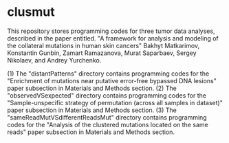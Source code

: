 # clusmut

This repository stores programming codes for three tumor data analyses, described in the paper entitled. "A framework for analysis and modeling of the collateral mutations in human skin cancers" Bakhyt Matkarimov, Konstantin Gunbin, Zamart Ramazanova, Murat Saparbaev, Sergey Nikolaev, and Andrey Yurchenko.

(1) The "distantPatterns" directory contains programming codes for the "Enrichment of mutations near putative error-free bypassed DNA lesions" paper subsection in Materials and Methods section.
(2) The "observedVSexpected" directory contains programming codes for the "Sample-unspecific strategy of permutation (across all samples in dataset)" paper subsection in Materials and Methods section.
(3) The "sameReadMutVSdifferentReadsMut" directory contains programming codes for the "Analysis of the clustered mutations located on the same reads" paper subsection in Materials and Methods section.
